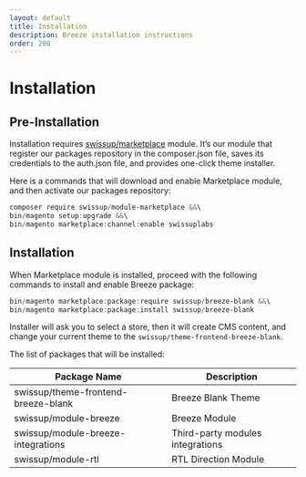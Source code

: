 ```yaml
---
layout: default
title: Installation
description: Breeze installation instructions
order: 200
---
```


# Installation

## Pre-Installation

Installation requires [swissup/marketplace](https://github.com/swissup/module-marketplace) module.
It’s our module that register our packages repository in the composer.json file,
saves its credentials to the auth.json file, and provides one-click theme installer.

Here is a commands that will download and enable Marketplace module, and then
activate our packages repository:

```powershell
composer require swissup/module-marketplace &&\
bin/magento setup:upgrade &&\
bin/magento marketplace:channel:enable swissuplabs
```

## Installation

When Marketplace module is installed, proceed with the following commands to
install and enable Breeze package:

```powershell
bin/magento marketplace:package:require swissup/breeze-blank &&\
bin/magento marketplace:package:install swissup/breeze-blank
```

Installer will ask you to select a store, then it will create CMS content, and
change your current theme to the `swissup/theme-frontend-breeze-blank`.

The list of packages that will be installed:

Package Name                            | Description
----------------------------------------|--------------
swissup/theme-frontend-breeze-blank     | Breeze Blank Theme
swissup/module-breeze                   | Breeze Module
swissup/module-breeze-integrations      | Third-party modules integrations
swissup/module-rtl                      | RTL Direction Module
